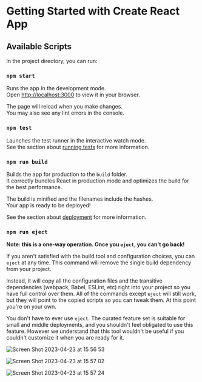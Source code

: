 # Getting Started with Create React App

 

## Available Scripts

In the project directory, you can run:

### `npm start`

Runs the app in the development mode.\
Open [http://localhost:3000](http://localhost:3000) to view it in your browser.

The page will reload when you make changes.\
You may also see any lint errors in the console.

### `npm test`

Launches the test runner in the interactive watch mode.\
See the section about [running tests](https://facebook.github.io/create-react-app/docs/running-tests) for more information.

### `npm run build`

Builds the app for production to the `build` folder.\
It correctly bundles React in production mode and optimizes the build for the best performance.

The build is minified and the filenames include the hashes.\
Your app is ready to be deployed!

See the section about [deployment](https://facebook.github.io/create-react-app/docs/deployment) for more information.

### `npm run eject`

**Note: this is a one-way operation. Once you `eject`, you can't go back!**

If you aren't satisfied with the build tool and configuration choices, you can `eject` at any time. This command will remove the single build dependency from your project.

Instead, it will copy all the configuration files and the transitive dependencies (webpack, Babel, ESLint, etc) right into your project so you have full control over them. All of the commands except `eject` will still work, but they will point to the copied scripts so you can tweak them. At this point you're on your own.

You don't have to ever use `eject`. The curated feature set is suitable for small and middle deployments, and you shouldn't feel obligated to use this feature. However we understand that this tool wouldn't be useful if you couldn't customize it when you are ready for it.


![Screen Shot 2023-04-23 at 15 56 53](https://user-images.githubusercontent.com/77697719/233841202-893ded6d-b31e-44ce-8205-9cbb4733b9d7.png)

![Screen Shot 2023-04-23 at 15 57 02](https://user-images.githubusercontent.com/77697719/233841243-1aede8ab-8698-493c-8fbd-5e27337f0c6b.png)


![Screen Shot 2023-04-23 at 15 57 24](https://user-images.githubusercontent.com/77697719/233841114-4a6f028b-f45e-40a4-831e-4a78d332b54c.png)

 
